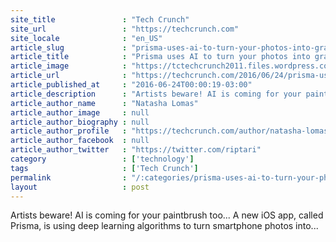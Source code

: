 ```yaml
---
site_title               : "Tech Crunch"
site_url                 : "https://techcrunch.com"
site_locale              : "en_US"
article_slug             : "prisma-uses-ai-to-turn-your-photos-into-graphic-novel-fodder-double-quick"
article_title            : "Prisma uses AI to turn your photos into graphic novel fodder double quick"
article_image            : "https://tctechcrunch2011.files.wordpress.com/2016/06/fullsizerender-5.jpg?w=750&h=400&crop=1"
article_url              : "https://techcrunch.com/2016/06/24/prisma-uses-ai-to-turn-your-photos-into-graphic-novel-fodder-double-quick/"
article_published_at     : "2016-06-24T00:00:19-03:00"
article_description      : "Artists beware! AI is coming for your paintbrush too... A new iOS app, called Prisma, is using deep learning algorithms to turn smartphone photos into..."
article_author_name      : "Natasha Lomas"
article_author_image     : null
article_author_biography : null
article_author_profile   : "https://techcrunch.com/author/natasha-lomas/"
article_author_facebook  : null
article_author_twitter   : "https://twitter.com/riptari"
category                 : ['technology']
tags                     : ['Tech Crunch']
permalink                : "/:categories/prisma-uses-ai-to-turn-your-photos-into-graphic-novel-fodder-double-quick/"
layout                   : post
---
```


Artists beware! AI is coming for your paintbrush too... A new iOS app, called Prisma, is using deep learning algorithms to turn smartphone photos into...
